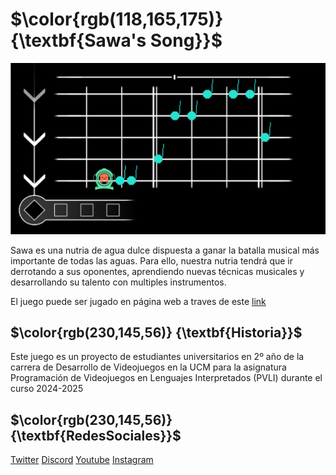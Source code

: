 # $\color{rgb(118,165,175)} {\textbf{Sawa's Song}}$
![Screenshot of Sawa's Song game](assets/img/Sawa'sSongGameImage.png)

Sawa es una nutria de agua dulce dispuesta a ganar la batalla musical más importante de todas las aguas. Para ello, nuestra nutria tendrá que ir derrotando a sus oponentes, aprendiendo nuevas técnicas musicales y desarrollando su talento con multiples instrumentos.  

El juego puede ser jugado en página web a traves de este [link](https://izandevegalopez.github.io/proyecto_PVLI/)

## $\color{rgb(230,145,56)} {\textbf{Historia}}$
Este juego es un proyecto de estudiantes universitarios en 2º año de la carrera de Desarrollo de Videojuegos en la UCM para la asignatura Programación de Videojuegos en Lenguajes Interpretados (PVLI) durante el curso 2024-2025

## $\color{rgb(230,145,56)} {\textbf{RedesSociales}}$
[Twitter](https://x.com/FathomGames1)
[Discord](https://discord.gg/Fqsc9G9W)
[Youtube](https://www.youtube.com/channel/UCYzZh8CjlzoX60kzE2s3ylw)
[Instagram](https://www.instagram.com/fathomgames1/)
